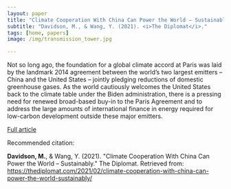 ```yaml
---
layout: paper
title: "Climate Cooperation With China Can Power the World – Sustainably"
subtitle: "Davidson, M., & Wang, Y. (2021). <i>The Diplomat</i>."
tags: [home, papers]
image: /img/transmission_tower.jpg

---
```


Not so long ago, the foundation for a global climate accord at Paris was laid by the landmark 2014 agreement between the world’s two largest emitters – China and the United States – jointly pledging reductions of domestic greenhouse gases. As the world cautiously welcomes the United States back to the climate table under the Biden administration, there is a pressing need for renewed broad-based buy-in to the Paris Agreement and to address the large amounts of international finance in energy required for low-carbon development outside these major emitters.

[Full article](https://thediplomat.com/2021/02/climate-cooperation-with-china-can-power-the-world-sustainably/)

Recommended citation:

**Davidson, M.**, & Wang, Y. (2021). "Climate Cooperation With China Can Power the World – Sustainably." The Diplomat. Retrieved from: https://thediplomat.com/2021/02/climate-cooperation-with-china-can-power-the-world-sustainably/


